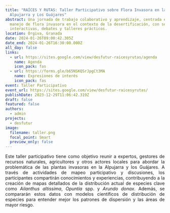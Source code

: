 ```yaml
---
title: "RAÍCES Y RUTAS: Taller Participativo sobre Flora Invasora en la
  Alpujarra y Los Guájares"
abstract: Una jornada de trabajo colaborativo y aprendizaje, centrada en el
  manejo de flora invasora en el contexto de la desertificación, con sesiones
  interactivas, debates y talleres prácticos.
location: Órgiva, Granada
date: 2024-01-26T09:00:42.305Z
date_end: 2024-01-26T16:30:00.000Z
all_day: false
links:
  - url: https://sites.google.com/view/desfutur-raicesyrutas/agenda
    name: Agenda
    icon_pack: fas
  - url: https://forms.gle/b65NSKQSrJpgCt3MA
    name: Expresiones de interés
    icon_pack: fas
event: Taller Participativo
event_url: https://sites.google.com/view/desfutur-raicesyrutas/
publishDate: 2023-12-29T11:06:42.319Z
draft: false
featured: false
authors:
  - admin
projects:
  - desfutur
image:
  filename: taller.png
  focal_point: Smart
  preview_only: false
---
```

<!--StartFragment-->

<div style="text-align: justify;">

Este taller participativo tiene como objetivo reunir a expertos, gestores de recursos naturales, agricultores y otros actores locales para abordar la problemática de las plantas invasoras en la Alpujarra y los Guájares. A través de actividades de mapeo participativo y discusiones, los participantes compartirán conocimientos y experiencias, contribuyendo a la creación de mapas detallados de la distribución actual de especies clave como *Ailanthus altissima*, *Opuntia* spp. y *Arundo donax*. Además, se compararán estos datos con modelos científicos de distribución de especies para entender mejor los patrones de dispersión y las áreas de mayor riesgo.

<!--EndFragment-->